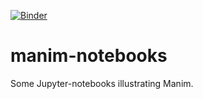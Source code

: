 [![Binder](https://mybinder.org/badge_logo.svg)](https://mybinder.org/v2/gh/drewitz/manim-notebooks/HEAD)
# manim-notebooks
Some Jupyter-notebooks illustrating Manim.
